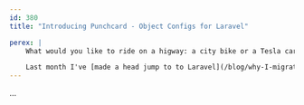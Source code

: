 ```yaml
---
id: 380
title: "Introducing Punchcard - Object Configs for Laravel"

perex: |
    What would you like to ride on a higway: a city bike or a Tesla car? **To move fast, we have to feel safe**.

    Last month I've [made a head jump to to Laravel](/blog/why-I-migrated-this-website-from-symfony-to-laravel) ecosystem.  The migration itself went very well, as most of the code is inutitive. There was just one clear bottle-neck: the array configs.
---
```



...



